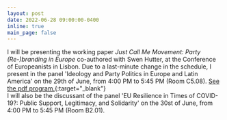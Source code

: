 ```yaml
---
layout: post
date: 2022-06-28 09:00:00-0400
inline: true
main_page: false
---
```


I will be presenting the working paper <i>Just Call Me Movement: Party (Re-)branding in Europe</i> co-authored with Swen Hutter, at the Conference of Europeanists in Lisbon. Due to a last-minute change in the schedule, I present in the panel 'Ideology and Party Politics in Europe and Latin America' on the 29th of June, from 4:00 PM to 5:45 PM (Room C5.08). [See the pdf program.](https://councilforeuropeanstudies.org/wp-content/uploads/2022/06/CES-Final-In-Person-Conference-Program-2022.pdf){:target="\_blank"} <br>
I will also be the discussant of the panel 'EU Resilience in Times of COVID-19?: Public Support, Legitimacy, and Solidarity' on the 30st of June, from 4:00 PM to 5:45 PM (Room B2.01).
